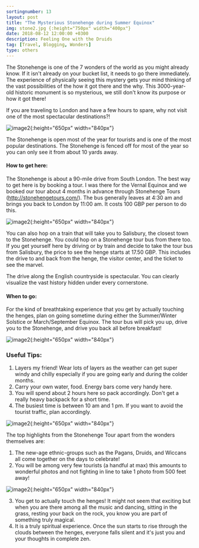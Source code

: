 ```yaml
---
sortingnumber: 13
layout: post
title: "The Mysterious Stonehenge during Summer Equinox"
img: stone2.jpg {:height="750px" width="400px"}
date: 2018-08-12 12:00:00 +0300
description: Feeling One with the Druids
tag: [Travel, Blogging, Wonders]
type: others
---
```


The Stonehenge is one of the 7 wonders of the world as you might already know. If it isn't already on your bucket list, it needs to go there immediately. The experience of physically seeing this mystery gets your mind thinking of the vast possibilities of the how it got there and the why. This 3000-year-old historic monument is so mysterious, we still don't know its purpose or how it got there!

If you are traveling to London and have a few hours to spare, why not visit one of the most spectacular destinations?!

![image2]({{site.baseurl}}/assets/img/stone1.jpg){:height="650px" width="840px"}


The Stonehenge is open most of the year for tourists and is one of the most popular destinations. The Stonehenge is fenced off for most of the year so you can only see it from about 10 yards away.

#### How to get here:
 The Stonehenge is about a 90-mile drive from South London. The best way to get here is by booking a tour. I was there for the Vernal Equinox and we booked our tour about 4 months in advance through Stonehenge Tours (http://stonehengetours.com/). The bus generally leaves at 4:30 am and brings you back to London by 11:00 am. It costs 100 GBP per person to do this.

 ![image2]({{site.baseurl}}/assets/img/stone2.jpg){:height="650px" width="840px"}


 You can also hop on a train that will take you to Salisbury, the closest town to the Stonehenge. You could hop on a Stonehenge tour bus from there too. If you get yourself here by driving or by train and decide to take the tour bus from Salisbury, the price to see the henge starts at 17.50 GBP. This includes the drive to and back from the henge, the visitor center, and the ticket to see the marvel.

 The drive along the English countryside is spectacular. You can clearly visualize the vast history hidden under every cornerstone.

#### When to go:
For the kind of breathtaking experience that you get by actually touching the henges, plan on going sometime during either the Summer/Winter Solstice or March/September Equinox. The tour bus will pick you up, drive you to the Stonehenge, and drive you back all before breakfast!

![image2]({{site.baseurl}}/assets/img/stone3.jpg){:height="650px" width="840px"}


### Useful Tips:
1. Layers my friend! Wear lots of layers as the weather can get super windy and chilly especially if you are going early and during the colder months.
2. Carry your own water, food. Energy bars come very handy here.
3. You will spend about 2 hours here so pack accordingly. Don't get a really heavy backpack for a short time.
4. The busiest time is between 10 am and 1 pm. If you want to avoid the tourist traffic, plan accordingly.

![image2]({{site.baseurl}}/assets/img/stone5.jpg){:height="650px" width="840px"}

The top highlights from the Stonehenge Tour apart from the wonders themselves are:
1. The new-age ethnic-groups such as the Pagans, Druids, and Wiccans all come together on the days to celebrate!
2. You will be among very few tourists (a handful at max) this amounts to wonderful photos and not fighting in line to take 1 photo from 500 feet away!

![image2]({{site.baseurl}}/assets/img/stone4.jpg){:height="650px" width="840px"}


3. You get to actually touch the henges! It might not seem that exciting but when you are there among all the music and dancing, sitting in the grass, resting your back on the rock, you know you are part of something truly magical.
4. It is a truly spiritual experience. Once the sun starts to rise through the clouds between the henges, everyone falls silent and it's just you and your thoughts in complete zen.
